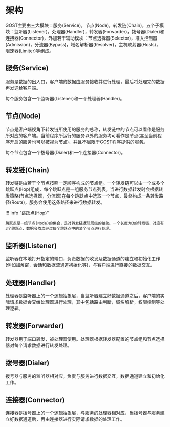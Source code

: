 # 架构

GOST主要由三大模块：服务(Service)，节点(Node)，转发链(Chain)，五个子模块：监听器(Listener)，处理器(Handler)，转发器(Forwarder)，拨号器(Dialer)和连接器(Connector)，外加若干辅助模块：节点选择器(Selector)，准入控制器(Admission)，分流器(Bypass)，域名解析器(Resolver)，主机映射器(Hosts)，限速器(Limiter)等组成。

## 服务(Service)

服务是数据的出入口，客户端的数据由服务接收并进行处理，最后将处理完的数据再发送给客户端。

每个服务包含一个监听器(Listener)和一个处理器(Handler)。

## 节点(Node)

节点是客户端视角下转发链所使用的服务的总称，转发链中的节点可以看作是服务所对应的客户端。当前程序所运行的服务以外的服务均可看作是节点(甚至当前程序开启的服务也可以被视为节点)，并且不局限于GOST程序提供的服务。

每个节点包含一个拨号器(Dialer)和一个连接器(Connector)。

## 转发链(Chain)

转发链是由若干个节点按照一定顺序构成的节点组。一个转发链可以由一个或多个跳跃点(Hop)组成，每个跳跃点是一组服务节点列表。当进行数据转发时会根据转发策略(节点选择器，分流器)在每个跳跃点中选取一个节点，最终构成一条转发路径(Route)，服务会使用这条路径来进行数据转发。

!!! info "跳跃点(Hop)"

    跳跃点是一组节点(Node)的集合，是对转发链逻辑层级的抽象。一个长度为3的转发链，对应有3个跳跃点，数据会依次经过每个跳跃点中的某个节点进行处理。

## 监听器(Listener)

监听器在本地打开指定的端口，负责数据的收发及数据通道的建立和初始化工作(例如加解密，会话和数据流通道初始化等)，与客户端进行直接的数据交互。

## 处理器(Handler)

处理器是监听器上的一个逻辑抽象层，当监听器建立好数据通道之后，客户端的实际请求数据会交给处理器进行处理，其中包括路由判断，域名解析，权限控制等处理逻辑。

## 转发器(Forwarder)

转发器用于端口转发，被处理器使用。处理器根据转发器配置的节点组和节点选择器对每个请求数据进行转发处理。

## 拨号器(Dialer)

拨号器与服务的监听器相对应，负责与服务进行数据交互，数据通道建立和初始化工作。

## 连接器(Connector)

连接器是拨号器上的一个逻辑抽象层，与服务的处理器相对应，当拨号器与服务建立好数据通道后，再由连接器进行实际请求数据的处理工作。